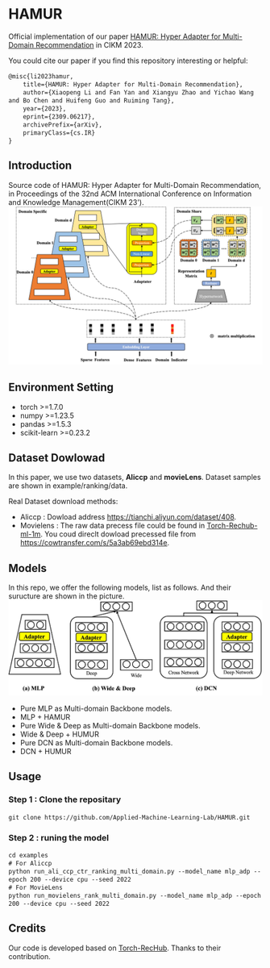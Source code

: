 # HAMUR

Official implementation of our paper [HAMUR: Hyper Adapter for Multi-Domain Recommendation](https://arxiv.org/pdf/2309.06217.pdf) in CIKM 2023.

You could cite our paper if you find this repository interesting or helpful:
```
@misc{li2023hamur,
    title={HAMUR: Hyper Adapter for Multi-Domain Recommendation},
    author={Xiaopeng Li and Fan Yan and Xiangyu Zhao and Yichao Wang and Bo Chen and Huifeng Guo and Ruiming Tang},
    year={2023},
    eprint={2309.06217},
    archivePrefix={arXiv},
    primaryClass={cs.IR}
}
```

## Introduction
Source code of HAMUR: Hyper Adapter for Multi-Domain Recommendation, in Proceedings of the 32nd ACM International Conference on Information and Knowledge Management(CIKM 23').
!['Img_HAMUR'](framework.jpg)

## Environment Setting
* torch >=1.7.0
* numpy >=1.23.5
* pandas >=1.5.3
* scikit-learn >=0.23.2

## Dataset Dowlowad
In this paper, we use two datasets, **Aliccp** and **movieLens**. Dataset samples are shown in example/ranking/data.

Real Dataset download methods:
* Aliccp : Dowload address https://tianchi.aliyun.com/dataset/408.
* Movielens : The raw data precess file could be found in [Torch-Rechub-ml-1m](https://github.com/morningsky/Torch-RecHub/tree/main/examples/matching/data/ml-1m). You coud direclt dowload precessed file from https://cowtransfer.com/s/5a3ab69ebd314e.

## Models
In this repo, we offer the following models, list as follows. And their suructure are shown in the picture.
!['Img_DifferentBackbone'](DifferentBackbone.jpg)
* Pure MLP as Multi-domain Backbone models.
* MLP + HAMUR
* Pure Wide & Deep as Multi-domain Backbone models.
* Wide & Deep + HUMUR
* Pure DCN as Multi-domain Backbone models. 
* DCN + HUMUR

## Usage

### Step 1 : Clone the repositary
```Shell
git clone https://github.com/Applied-Machine-Learning-Lab/HAMUR.git
```

### Step 2 : runing the model
```Shell
cd examples
# For Aliccp
python run_ali_ccp_ctr_ranking_multi_domain.py --model_name mlp_adp --epoch 200 --device cpu --seed 2022 
# For MovieLens
python run_movielens_rank_multi_domain.py --model_name mlp_adp --epoch 200 --device cpu --seed 2022 

```

## Credits
Our code is developed based on [Torch-RecHub](https://github.com/datawhalechina/torch-rechub). Thanks to their contribution.




